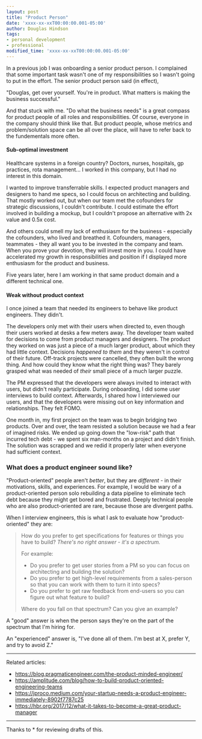 ```yaml
---
layout: post
title: "Product Person"
date: 'xxxx-xx-xxT00:00:00.001-05:00'
author: Douglas Hindson
tags: 
- personal development
- professional
modified_time: 'xxxx-xx-xxT00:00:00.001-05:00'
---
```


In a previous job I was onboarding a senior product person. I complained that some important task wasn't one of my responsibilities so I wasn't going to put in the effort. The senior product person said (in effect),

"Douglas, get over yourself. You're in product. What matters is making the business successful."

And that stuck with me. "Do what the business needs" is a great compass for product people of all roles and responsibilities. Of course, everyone in the company should think like that. But product people, whose metrics and problem/solution space can be all over the place, will have to refer back to the fundementals more often.

#### Sub-optimal investment

Healthcare systems in a foreign country? Doctors, nurses, hospitals, gp practices, rota management... I worked in this company, but I had no interest in this domain.

I wanted to improve transferrable skills. I expected product managers and designers to hand me specs, so I could focus on architecting and building. That mostly worked out, but when our team met the cofounders for strategic discussions, I couldn't contribute. I could estimate the effort involved in building a mockup, but I couldn't propose an alternative with 2x value and 0.5x cost.

And others could smell my lack of enthusiasm for the business - especially the cofounders, who lived and breathed it. Cofounders, managers, teammates - they all want you to be invested in the company and team. When you prove your devotion, they will invest more in you. I could have accelerated my growth in responsibilities and position if I displayed more enthusiasm for the product and business.

Five years later, here I am working in that same product domain and a different technical one.

#### Weak without product context

I once joined a team that needed its engineers to behave like product engineers. They didn't.

The developers only met with their users when directed to, even though their users worked at desks a few meters away. The developer team waited for decisions to come from product managers and designers. The product they worked on was just a piece of a much larger product, about which they had little context. Decisions *happened to them* and they weren't in control of their future. Off-track projects were cancelled, they often built the wrong thing. And how could they know what the right thing was? They barely grasped what was needed of _their_ small piece of a much larger puzzle.

The PM expressed that the developers were always invited to interact with users, but didn't really participate. During onboarding, I did some user interviews to build context. Afterwards, I shared how I interviewed our users, and that the developers were missing out on key information and relationships. They felt FOMO.

One month in, my first project on the team was to begin bridging two products. Over and over, the team resisted a solution because we had a fear of imagined risks. We ended up going down the "low-risk" path that incurred tech debt - we spent six man-months on a project and didn't finish. The solution was scrapped and we redid it properly later when everyone had sufficient context.

### What does a product engineer sound like?

"Product-oriented" people aren't *better*, but they are *different* - in their motivations, skills, and experiences. For example, I would be wary of a product-oriented person solo rebuilding a data pipeline to eliminate tech debt because they might get bored and frustrated. Deeply technical people who are also product-oriented are rare, because those are divergent paths.

When I interview engineers, this is what I ask to evaluate how "product-oriented" they are:

> How do you prefer to get specifications for features or things you have to build? *There's no right answer - it's a spectrum.*
> 
> For example:
> * Do you prefer to get user stories from a PM so you can focus on architecting and building the solution?
> * Do you prefer to get high-level requirements from a sales-person so that you can work with them to turn it into specs?
> * Do you prefer to get raw feedback from end-users so you can figure out what feature to build?
>
> Where do you fall on that spectrum? Can you give an example?

A "good" answer is when the person says they're on the part of the spectrum that I'm hiring for.

An "experienced" answer is, "I've done all of them. I'm best at X, prefer Y, and try to avoid Z."

---

Related articles:

* https://blog.pragmaticengineer.com/the-product-minded-engineer/
* https://amplitude.com/blog/how-to-build-product-oriented-engineering-teams
* https://jproco.medium.com/your-startup-needs-a-product-engineer-immediately-8902f7787c25
* https://hbr.org/2017/12/what-it-takes-to-become-a-great-product-manager

---

Thanks to * for reviewing drafts of this.